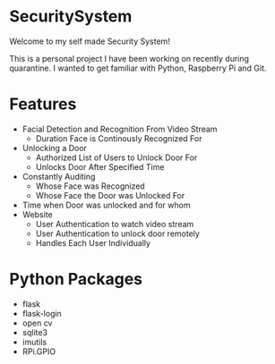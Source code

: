 # SecuritySystem
Welcome to my self made Security System!

This is a personal project I have been working on recently during quarantine. I wanted to get familiar with Python, Raspberry Pi and Git.

# Features
* Facial Detection and Recognition From Video Stream
  * Duration Face is Continously Recognized For
* Unlocking a Door
  * Authorized List of Users to Unlock Door For
  * Unlocks Door After Specified Time
* Constantly Auditing
  * Whose Face was Recognized
  * Whose Face the Door was Unlocked For
* Time when Door was unlocked and for whom
* Website
  * User Authentication to watch video stream
  * User Authentication to unlock door remotely
  * Handles Each User Individually

# Python Packages
* flask
* flask-login
* open cv
* sqlite3
* imutils
* RPi.GPIO
